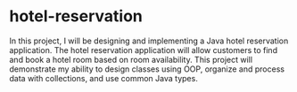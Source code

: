 # hotel-reservation

In this project, I will be designing and implementing a Java hotel reservation application. The hotel reservation application will allow customers to find and book a hotel room based on room availability. This project will demonstrate my ability to design classes using OOP, organize and process data with collections, and use common Java types. 
